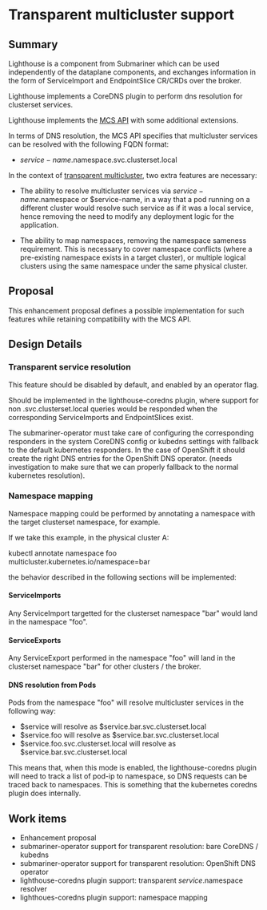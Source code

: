 # Transparent multicluster support

## Summary

Lighthouse is a component from Submariner which can be used independently of the dataplane components,
and exchanges information in the form of ServiceImport and EndpointSlice CR/CRDs over the broker.

Lighthouse implements a CoreDNS plugin to perform dns resolution for clusterset services.

Lighthouse implements the
[MCS API](https://github.com/kubernetes/enhancements/tree/master/keps/sig-multicluster/1645-multi-cluster-services-api)
with some additional extensions.

In terms of DNS resolution, the MCS API specifies that multicluster services can be resolved with the following
FQDN format:

* $service-name.$namespace.svc.clusterset.local

In the context of [transparent multicluster](https://github.com/kcp-dev/kcp/tree/main/docs/investigations),
two extra features are necessary:

* The ability to resolve multicluster services via $service-name.$namespace or $service-name, in a way
  that a pod running on a different cluster would resolve such service as if it was a local service,
  hence removing the need to modify any deployment logic for the application.

* The ability to map namespaces, removing the namespace sameness requirement. This is necessary to cover
  namespace conflicts (where a pre-existing namespace exists in a target cluster), or multiple logical clusters
  using the same namespace under the same physical cluster.

## Proposal

This enhancement proposal defines a possible implementation for such features while retaining compatibility with the MCS API.

## Design Details

### Transparent service resolution

This feature should be disabled by default, and enabled by an operator flag.

Should be implemented in the lighthouse-coredns plugin, where support for non .svc.clusterset.local queries
would be responded when the corresponding ServiceImports and EndpointSlices exist.

The submariner-operator must take care of configuring the corresponding responders in the system CoreDNS config
or kubedns settings with fallback to the default kubernetes responders. In the case of OpenShift it should
create the right DNS entries for the OpenShift DNS operator. (needs investigation to make sure that we can
properly fallback to the normal kubernetes resolution).

### Namespace mapping

Namespace mapping could be performed by annotating a namespace with the target clusterset namespace, for example.

If we take this example, in the physical cluster A:

   kubectl annotate namespace foo multicluster.kubernetes.io/namespace=bar

the behavior described in the following sections will be implemented:

#### ServiceImports

Any ServiceImport targetted for the clusterset namespace "bar" would land in the namespace "foo".

#### ServiceExports

Any ServiceExport performed in the namespace "foo" will land in the clusterset namespace "bar" for other clusters / the broker.

#### DNS resolution from Pods

Pods from the namespace "foo" will resolve multicluster services in the following way:

* $service will resolve as $service.bar.svc.clusterset.local
* $service.foo will resolve as $service.bar.svc.clusterset.local
* $service.foo.svc.clusterset.local will resolve as $service.bar.svc.clusterset.local

This means that, when this mode is enabled, the lighthouse-coredns plugin will need to track
a list of pod-ip to namespace, so DNS requests can be traced back to namespaces. This
is something that the kubernetes coredns plugin does internally.

## Work items

* Enhancement proposal
* submariner-operator support for transparent resolution: bare CoreDNS / kubedns
* submariner-operator support for transparent resolution: OpenShift DNS operator
* lighthouse-coredns plugin support: transparent $service.$namespace resolver
* lighthoues-coredns plugin support: namespace mapping

